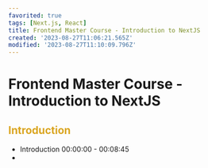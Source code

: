 ```yaml
---
favorited: true
tags: [Next.js, React]
title: Frontend Master Course - Introduction to NextJS
created: '2023-08-27T11:06:21.565Z'
modified: '2023-08-27T11:10:09.796Z'
---
```


# Frontend Master Course - Introduction to NextJS

## <div style="color:goldenrod">Introduction</div>

- Introduction 00:00:00 - 00:08:45
- 

